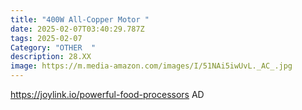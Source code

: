 ```yaml
---
title: "400W All-Copper Motor "
date: 2025-02-07T03:40:29.787Z
tags: 2025-02-07
Category: "OTHER  "
description: 28.XX
image: https://m.media-amazon.com/images/I/51NAi5iwUvL._AC_.jpg
---
```

https://joylink.io/powerful-food-processors        AD